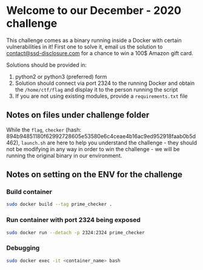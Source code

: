 # Welcome to our December - 2020 challenge
This challenge comes as a binary running inside a Docker with certain vulnerabilities in it!
First one to solve it, email us the solution to contact@ssd-disclosure.com for a chance to win a 100$ Amazon gift card.

Solutions should be provided in:
1. python2 or python3 (preferred) form
2. Solution should connect via port 2324 to the running Docker and obtain the `/home/ctf/flag` and display it to the person running the script
3. If you are not using existing modules, provide a `requirements.txt` file

## Notes on files under challenge folder
While the `flag`, `checker` (hash: 894b94851180f62992728605e53580e6c4ceae4b16ac9ed952918faab0b5d462), `launch.sh` are here to help you understand the challenge - they should not be modifying in any way in order to win the challenge - we will be running the original binary in our environment.


## Notes on setting on the ENV for the challenge
### Build container
```bash
sudo docker build --tag prime_checker .
```

### Run container with port 2324 being exposed
```bash
sudo docker run --detach -p 2324:2324 prime_checker
```

### Debugging 
```bash
sudo docker exec -it <container_name> bash
```
